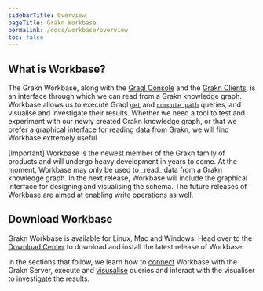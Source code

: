 ```yaml
---
sidebarTitle: Overview
pageTitle: Grakn Workbase
permalink: /docs/workbase/overview
toc: false
---
```


## What is Workbase?
The Grakn Workbase, along with the [Graql Console](/docs/running-grakn/console) and the [Grakn Clients](/docs/client-api/overview), is an interface through which we can read from a Grakn knowledge graph.
Workbase allows us to execute Graql [`get`](/docs/query/get-query) and [`compute path`](/docs/query/compute-query#compute-the-shortest-path) queries, and visualise and investigate their results.
Whether we need a tool to test and experiment with our newly created Grakn knowledge graph, or that we prefer a graphical interface for reading data from Grakn, we will find Workbase extremely useful.

<div class="note">
[Important]
Workbase is the newest member of the Grakn family of products and will undergo heavy development in years to come. At the moment, Workbase may only be used to _read_ data from a Grakn knowledge graph.
In the next release, Workbase will include the graphical interface for designing and visualising the schema. The future releases of Workbase are aimed at enabling write operations as well.
</div>

## Download Workbase
Grakn Workbase is available for Linux, Mac and Windows. Head over to the [Download Center](https://grakn.ai/download#workbase) to download and install the latest release of Workbase.

In the sections that follow, we learn how to [connect](/docs/workbase/connection) Workbase with the Grakn Server, execute and [visusalise](/docs/workbase/visualisation) queries and interact with the visualiser to [investigate](/docs/workbase/investigation) the results.